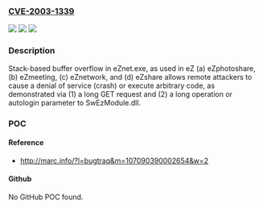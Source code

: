 ### [CVE-2003-1339](https://cve.mitre.org/cgi-bin/cvename.cgi?name=CVE-2003-1339)
![](https://img.shields.io/static/v1?label=Product&message=n%2Fa&color=blue)
![](https://img.shields.io/static/v1?label=Version&message=n%2Fa&color=blue)
![](https://img.shields.io/static/v1?label=Vulnerability&message=n%2Fa&color=brighgreen)

### Description

Stack-based buffer overflow in eZnet.exe, as used in eZ (a) eZphotoshare, (b) eZmeeting, (c) eZnetwork, and (d) eZshare allows remote attackers to cause a denial of service (crash) or execute arbitrary code, as demonstrated via (1) a long GET request and (2) a long operation or autologin parameter to SwEzModule.dll.

### POC

#### Reference
- http://marc.info/?l=bugtraq&m=107090390002654&w=2

#### Github
No GitHub POC found.

